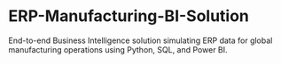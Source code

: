# ERP-Manufacturing-BI-Solution
End-to-end Business Intelligence solution simulating ERP data for global manufacturing operations using Python, SQL, and Power BI.
